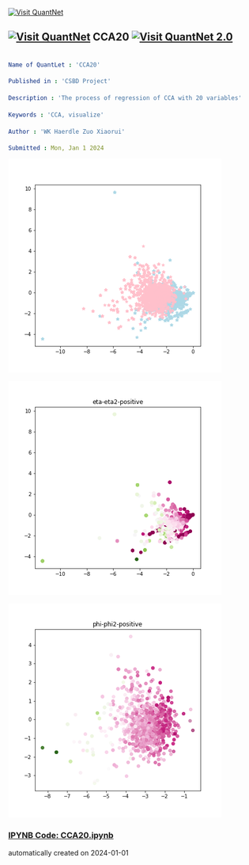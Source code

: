[<img src="https://github.com/QuantLet/Styleguide-and-FAQ/blob/master/pictures/banner.png" width="1100" alt="Visit QuantNet">](http://quantlet.de/)

## [<img src="https://github.com/QuantLet/Styleguide-and-FAQ/blob/master/pictures/qloqo.png" alt="Visit QuantNet">](http://quantlet.de/) **CCA20** [<img src="https://github.com/QuantLet/Styleguide-and-FAQ/blob/master/pictures/QN2.png" width="60" alt="Visit QuantNet 2.0">](http://quantlet.de/)

```yaml

Name of QuantLet : 'CCA20'

Published in : 'CSBD Project' 

Description : 'The process of regression of CCA with 20 variables'

Keywords : 'CCA, visualize'

Author : 'WK Haerdle Zuo Xiaorui'

Submitted : Mon, Jan 1 2024
```

![Picture1](20_CCA.png)

![Picture2](eta-posi_20.png)

![Picture3](phi-posi_20.png)

### [IPYNB Code: CCA20.ipynb](CCA20.ipynb)


automatically created on 2024-01-01
